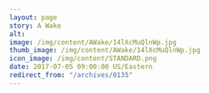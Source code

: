 ```yaml
---
layout: page
story: A Wake
alt:
image: /img/content/AWake/14lXcMuQlnWp.jpg
thumb_image: /img/content/AWake/14lXcMuQlnWp.jpg
icon_image: /img/content/STANDARD.png
date: 2017-07-05 09:00:00 US/Eastern
redirect_from: "/archives/0135"
---
```


